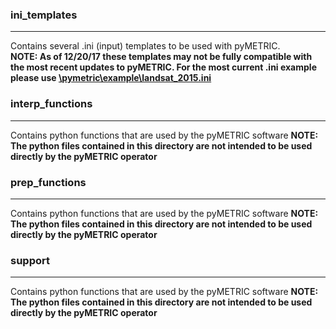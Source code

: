 ### ini_templates
-------------
Contains several .ini (input) templates to be used with pyMETRIC.   
__NOTE: As of 12/20/17 these templates may not be fully compatible with the most recent updates to pyMETRIC.  For the most current .ini example please use [\pymetric\example\landsat_2015.ini](\pymetric\example\landsat_2015.ini)__

### interp_functions
-------------
Contains python functions that are used by the pyMETRIC software
__NOTE: The python files contained in this directory are not intended to be used directly by the pyMETRIC operator__

### prep_functions
-------------
Contains python functions that are used by the pyMETRIC software
__NOTE: The python files contained in this directory are not intended to be used directly by the pyMETRIC operator__

### support
-------------
Contains python functions that are used by the pyMETRIC software
__NOTE: The python files contained in this directory are not intended to be used directly by the pyMETRIC operator__
